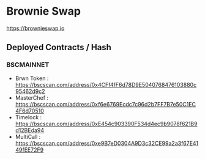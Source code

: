 # Brownie Swap

https://brownieswap.io

## Deployed Contracts / Hash

### BSCMAINNET

- Brwn Token : https://bscscan.com/address/0x4CFf4fF6d78D9E5040768476103880c95462d9c2
- MasterChef : https://bscscan.com/address/0xf6e6769Ecdc7c96d2b7FF7B7e50C1EC4F6d70510
- Timelock   : https://bscscan.com/address/0xE454c903390F534d4ec9b9078f621B9d12BEda94
- MultiCall  : https://bscscan.com/address/0xe9B7eD0304A9D3c32CE99a2a3f67E4149fEE72F9